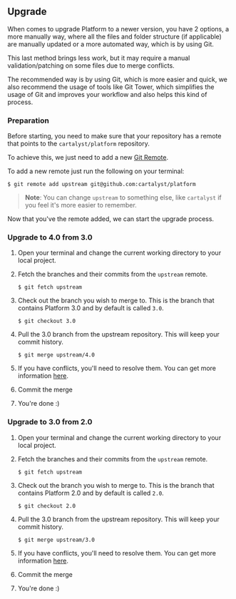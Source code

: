 ## Upgrade

When comes to upgrade Platform to a newer version, you have 2 options, a more manually way, where all the files and folder structure (if applicable) are manually updated or a more automated way, which is by using Git.

This last method brings less work, but it may require a manual validation/patching on some files due to merge conflicts.

The recommended way is by using Git, which is more easier and quick, we also recommend the usage of tools like Git Tower, which simplifies the usage of Git and improves your workflow and also helps this kind of process.

### Preparation

Before starting, you need to make sure that your repository has a remote that points to the `cartalyst/platform` repository.

To achieve this, we just need to add a new [Git Remote](http://www.git-tower.com/learn/git/ebook/command-line/remote-repositories/introduction#start).

To add a new remote just run the following on your terminal:

    $ git remote add upstream git@github.com:cartalyst/platform

> **Note**: You can change `upstream` to something else, like `cartalyst` if you feel it's more easier to remember.

Now that you've the remote added, we can start the upgrade process.

### Upgrade to 4.0 from 3.0

1. Open your terminal and change the current working directory to your local project.

2. Fetch the branches and their commits from the `upstream` remote.

    ```
    $ git fetch upstream
    ```

3. Check out the branch you wish to merge to. This is the branch that contains Platform 3.0 and by default is called `3.0`.

    ```
    $ git checkout 3.0
    ```

4. Pull the 3.0 branch from the upstream repository. This will keep your commit history.

    ```
    $ git merge upstream/4.0
    ```

5. If you have conflicts, you'll need to resolve them. You can get more information [here](https://help.github.com/articles/resolving-a-merge-conflict-from-the-command-line/).

6. Commit the merge

7. You're done :)

### Upgrade to 3.0 from 2.0

1. Open your terminal and change the current working directory to your local project.

2. Fetch the branches and their commits from the `upstream` remote.

    ```
    $ git fetch upstream
    ```

3. Check out the branch you wish to merge to. This is the branch that contains Platform 2.0 and by default is called `2.0`.

    ```
    $ git checkout 2.0
    ```

4. Pull the 3.0 branch from the upstream repository. This will keep your commit history.

    ```
    $ git merge upstream/3.0
    ```

5. If you have conflicts, you'll need to resolve them. You can get more information [here](https://help.github.com/articles/resolving-a-merge-conflict-from-the-command-line/).

6. Commit the merge

7. You're done :)
